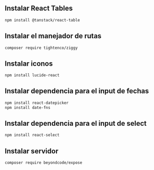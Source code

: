 <h2>Instalar React Tables</h2>

```bash 
npm install @tanstack/react-table
```

<h2>Instalar el manejador de rutas</h2>

```bash 
composer require tightenco/ziggy
```

<h2>Instalar iconos</h2>

```bash 
npm install lucide-react
```

<h2>Instalar dependencia para el input de fechas</h2>

```bash
npm install react-datepicker
npm install date-fns
```

<h2>Instalar dependencia para el input de select</h2>

```bash
npm install react-select
```

<h2>Instalar servidor</h2>

```bash
composer require beyondcode/expose
```